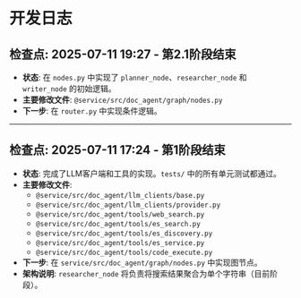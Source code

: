 # 开发日志


## 检查点: 2025-07-11 19:27 - 第2.1阶段结束

- **状态**: 在 `nodes.py` 中实现了 `planner_node`、`researcher_node` 和 `writer_node` 的初始逻辑。
- **主要修改文件**: `@service/src/doc_agent/graph/nodes.py`
- **下一步**: 在 `router.py` 中实现条件逻辑。

---

## 检查点: 2025-07-11 17:24 - 第1阶段结束

- **状态**: 完成了LLM客户端和工具的实现。`tests/` 中的所有单元测试都通过。
- **主要修改文件**:
  - `@service/src/doc_agent/llm_clients/base.py`
  - `@service/src/doc_agent/llm_clients/provider.py`
  - `@service/src/doc_agent/tools/web_search.py`
  - `@service/src/doc_agent/tools/es_search.py`
  - `@service/src/doc_agent/tools/es_discovery.py`
  - `@service/src/doc_agent/tools/es_service.py`
  - `@service/src/doc_agent/tools/code_execute.py`
- **下一步**: 在 `service/src/doc_agent/graph/nodes.py` 中实现图节点。
- **架构说明**: `researcher_node` 将负责将搜索结果聚合为单个字符串（目前阶段）。
